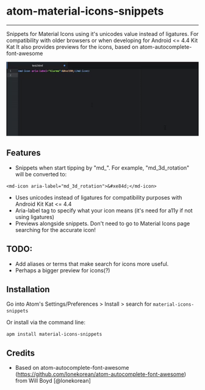 # atom-material-icons-snippets
---

Snippets for Material Icons using it's unicodes value instead of ligatures. For compatibility with older browsers or when developing for Android  <= 4.4 Kit Kat
It also provides previews for the icons, based on atom-autocomplete-font-awesome

![Demo](demo/atom-material-icons-snippet.gif)

## Features


- Snippets when start tipping by "md_". For example, "md_3d_rotation" will be converted to:
```
<md-icon aria-label="md_3d_rotation">&#xe84d;</md-icon>
```
- Uses unicodes instead of ligatures for compatibility purposes with Android Kit Kat <= 4.4
- Aria-label tag to specify what your icon means (it's need for a11y if not using ligatures)
- Previews alongside snippets. Don't need to go to Material Icons page searching for the accurate icon!

## TODO:
- Add aliases or terms that make search for icons more useful.
- Perhaps a bigger preview for icons(?)


## Installation

Go into Atom's Settings/Preferences &gt; Install &gt; search for `material-icons-snippets`

Or install via the command line:

```
apm install material-icons-snippets
```

## Credits
* Based on atom-autocomplete-font-awesome (https://github.com/lonekorean/atom-autocomplete-font-awesome) from Will Boyd [@lonekorean]
